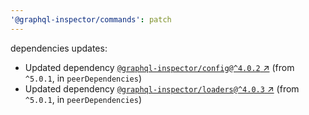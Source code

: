 ```yaml
---
'@graphql-inspector/commands': patch
---
```

dependencies updates:
  - Updated dependency [`@graphql-inspector/config@^4.0.2`
    ↗︎](https://www.npmjs.com/package/@graphql-inspector/config/v/4.0.2) (from `^5.0.1`, in
    `peerDependencies`)
  - Updated dependency [`@graphql-inspector/loaders@^4.0.3`
    ↗︎](https://www.npmjs.com/package/@graphql-inspector/loaders/v/4.0.3) (from `^5.0.1`, in
    `peerDependencies`)
